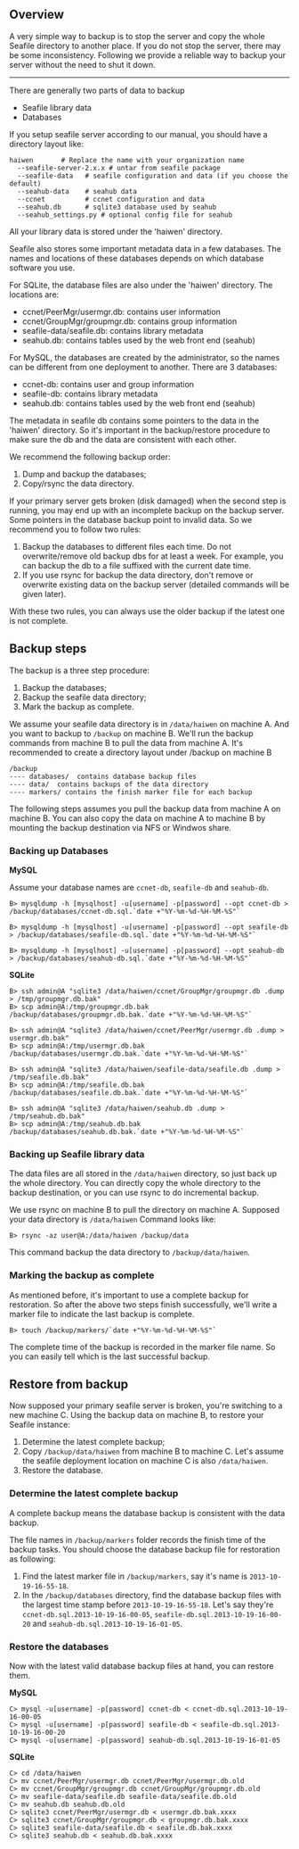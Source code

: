 ## Overview

A very simple way to backup is to stop the server and copy the whole Seafile directory to another place. If you do not stop the server, there may be some inconsistency. Following we provide a reliable way to backup your server without the need to shut it down.

*** 

There are generally two parts of data to backup

* Seafile library data
* Databases

If you setup seafile server according to our manual, you should have a directory layout like:

    haiwen       # Replace the name with your organization name
      --seafile-server-2.x.x # untar from seafile package
      --seafile-data   # seafile configuration and data (if you choose the default)
      --seahub-data    # seahub data
      --ccnet          # ccnet configuration and data 
      --seahub.db      # sqlite3 database used by seahub
      --seahub_settings.py # optional config file for seahub

All your library data is stored under the 'haiwen' directory.

Seafile also stores some important metadata data in a few databases. The names and locations of these databases depends on which database software you use.

For SQLite, the database files are also under the 'haiwen' directory. The locations are:

* ccnet/PeerMgr/usermgr.db: contains user information
* ccnet/GroupMgr/groupmgr.db: contains group information
* seafile-data/seafile.db: contains library metadata
* seahub.db: contains tables used by the web front end (seahub)

For MySQL, the databases are created by the administrator, so the names can be different from one deployment to another. There are 3 databases:

* ccnet-db: contains user and group information
* seafile-db: contains library metadata
* seahub.db: contains tables used by the web front end (seahub)

The metadata in seafile db contains some pointers to the data in the 'haiwen' directory. So it's important in the backup/restore procedure to make sure the db and the data are consistent with each other.

We recommend the following backup order:

1. Dump and backup the databases;
2. Copy/rsync the data directory.

If your primary server gets broken (disk damaged) when the second step is running, you may end up with an incomplete backup on the backup server. Some pointers in the database backup point to invalid data. So we recommend you to follow two rules:

1. Backup the databases to different files each time. Do not overwrite/remove old backup dbs for at least a week. For example, you can backup the db to a file suffixed with the current date time.
2. If you use rsync for backup the data directory, don't remove or overwrite existing data on the backup server (detailed commands will be given later).

With these two rules, you can always use the older backup if the latest one is not complete.

## Backup steps ##

The backup is a three step procedure:

1. Backup the databases;
2. Backup the seafile data directory;
3. Mark the backup as complete.

We assume your seafile data directory is in `/data/haiwen` on machine A. And you want to backup to `/backup` on machine B. We'll run the backup commands from machine B to pull the data from machine A. It's recommended to create a directory layout under /backup on machine B

    /backup
    ---- databases/  contains database backup files
    ---- data/  contains backups of the data directory
    ---- markers/ contains the finish marker file for each backup

The following steps assumes you pull the backup data from machine A on machine B. You can also copy the data on machine A to machine B by mounting the backup destination via NFS or Windwos share.

### Backing up Databases ###

**MySQL**

Assume your database names are `ccnet-db`, `seafile-db` and `seahub-db`.

    B> mysqldump -h [mysqlhost] -u[username] -p[password] --opt ccnet-db > /backup/databases/ccnet-db.sql.`date +"%Y-%m-%d-%H-%M-%S"`

    B> mysqldump -h [mysqlhost] -u[username] -p[password] --opt seafile-db > /backup/databases/seafile-db.sql.`date +"%Y-%m-%d-%H-%M-%S"`

    B> mysqldump -h [mysqlhost] -u[username] -p[password] --opt seahub-db > /backup/databases/seahub-db.sql.`date +"%Y-%m-%d-%H-%M-%S"`

**SQLite**

    B> ssh admin@A "sqlite3 /data/haiwen/ccnet/GroupMgr/groupmgr.db .dump > /tmp/groupmgr.db.bak"
    B> scp admin@A:/tmp/groupmgr.db.bak /backup/databases/groupmgr.db.bak.`date +"%Y-%m-%d-%H-%M-%S"`

    B> ssh admin@A "sqlite3 /data/haiwen/ccnet/PeerMgr/usermgr.db .dump > usermgr.db.bak"
    B> scp admin@A:/tmp/usermgr.db.bak /backup/databases/usermgr.db.bak.`date +"%Y-%m-%d-%H-%M-%S"`

    B> ssh admin@A "sqlite3 /data/haiwen/seafile-data/seafile.db .dump > /tmp/seafile.db.bak"
    B> scp admin@A:/tmp/seafile.db.bak /backup/databases/seafile.db.bak.`date +"%Y-%m-%d-%H-%M-%S"`

    B> ssh admin@A "sqlite3 /data/haiwen/seahub.db .dump > /tmp/seahub.db.bak"
    B> scp admin@A:/tmp/seahub.db.bak /backup/databases/seahub.db.bak.`date +"%Y-%m-%d-%H-%M-%S"`

### Backing up Seafile library data ###

The data files are all stored in the `/data/haiwen` directory, so just back up the whole directory. You can directly copy the whole directory to the backup destination, or you can use rsync to do incremental backup. 

We use rsync on machine B to pull the directory on machine A. Supposed your data directory is `/data/haiwen` Command looks like:

    B> rsync -az user@A:/data/haiwen /backup/data

This command backup the data directory to `/backup/data/haiwen`.

### Marking the backup as complete

As mentioned before, it's important to use a complete backup for restoration. So after the above two steps finish successfully, we'll write a marker file to indicate the last backup is complete.

    B> touch /backup/markers/`date +"%Y-%m-%d-%H-%M-%S"`

The complete time of the backup is recorded in the marker file name. So you can easily tell which is the last successful backup.
 
## Restore from backup ##

Now supposed your primary seafile server is broken, you're switching to a new machine C. Using the backup data on machine B, to restore your Seafile instance:

1. Determine the latest complete backup;
2. Copy `/backup/data/haiwen` from machine B to machine C. Let's assume the seafile deployment location on machine C is also `/data/haiwen`.
3. Restore the database.

### Determine the latest complete backup

A complete backup means the database backup is consistent with the data backup.

The file names in `/backup/markers` folder records the finish time of the backup tasks. You should choose the database backup file for restoration as following:

1. Find the latest marker file in `/backup/markers`, say it's name is `2013-10-19-16-55-18`.
2. In the `/backup/databases` directory, find the database backup files with the largest time stamp before `2013-10-19-16-55-18`. Let's say they're `ccnet-db.sql.2013-10-19-16-00-05`, `seafile-db.sql.2013-10-19-16-00-20` and `seahub-db.sql.2013-10-19-16-01-05`.

### Restore the databases

Now with the latest valid database backup files at hand, you can restore them.

**MySQL**

    C> mysql -u[username] -p[password] ccnet-db < ccnet-db.sql.2013-10-19-16-00-05
    C> mysql -u[username] -p[password] seafile-db < seafile-db.sql.2013-10-19-16-00-20
    C> mysql -u[username] -p[password] seahub-db.sql.2013-10-19-16-01-05

**SQLite**

    C> cd /data/haiwen
    C> mv ccnet/PeerMgr/usermgr.db ccnet/PeerMgr/usermgr.db.old
    C> mv ccnet/GroupMgr/groupmgr.db ccnet/GroupMgr/groupmgr.db.old
    C> mv seafile-data/seafile.db seafile-data/seafile.db.old
    C> mv seahub.db seahub.db.old
    C> sqlite3 ccnet/PeerMgr/usermgr.db < usermgr.db.bak.xxxx
    C> sqlite3 ccnet/GroupMgr/groupmgr.db < groupmgr.db.bak.xxxx
    C> sqlite3 seafile-data/seafile.db < seafile.db.bak.xxxx
    C> sqlite3 seahub.db < seahub.db.bak.xxxx